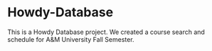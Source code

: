 # Howdy-Database
This is a Howdy Database project. We created a course search and schedule for A&amp;M University Fall Semester. 
